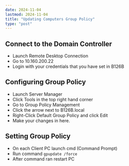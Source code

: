```yaml
---
date: 2024-11-04
lastmod: 2024-11-04
title: "Updating Computers Group Policy"
type: "post"
---
```


## Connect to the Domain Controller

- Launch Remote Desktop Connection
- Go to 10.160.200.22
- Login with your credentials that you have set in B126B

## Configuring Group Policy

- Launch Server Manager
- Click Tools in the top right hand corner
- Go to Group Policy Management
- Click the arrow next to B126B.local
- Right-Click Default Group Policy and click Edit
- Make your changes in here.

## Setting Group Policy

- On each Client PC launch cmd (Command Prompt)
- Run command ```gpupdate /force```
- After command ran restart PC